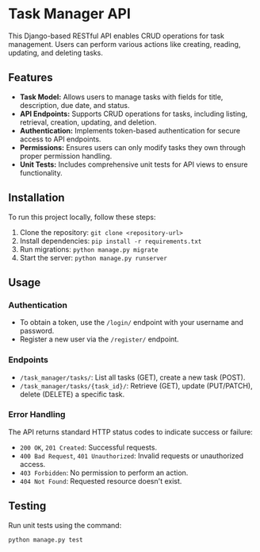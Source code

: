 # Task Manager API

This Django-based RESTful API enables CRUD operations for task management. Users can perform various actions like creating, reading, updating, and deleting tasks.

## Features

- **Task Model:** Allows users to manage tasks with fields for title, description, due date, and status.
- **API Endpoints:** Supports CRUD operations for tasks, including listing, retrieval, creation, updating, and deletion.
- **Authentication:** Implements token-based authentication for secure access to API endpoints.
- **Permissions:** Ensures users can only modify tasks they own through proper permission handling.
- **Unit Tests:** Includes comprehensive unit tests for API views to ensure functionality.

## Installation

To run this project locally, follow these steps:

1. Clone the repository: `git clone <repository-url>`
2. Install dependencies: `pip install -r requirements.txt`
3. Run migrations: `python manage.py migrate`
4. Start the server: `python manage.py runserver`

## Usage

### Authentication

- To obtain a token, use the `/login/` endpoint with your username and password.
- Register a new user via the `/register/` endpoint.

### Endpoints

- `/task_manager/tasks/`: List all tasks (GET), create a new task (POST).
- `/task_manager/tasks/{task_id}/`: Retrieve (GET), update (PUT/PATCH), delete (DELETE) a specific task.

### Error Handling

The API returns standard HTTP status codes to indicate success or failure:

- `200 OK`, `201 Created`: Successful requests.
- `400 Bad Request`, `401 Unauthorized`: Invalid requests or unauthorized access.
- `403 Forbidden`: No permission to perform an action.
- `404 Not Found`: Requested resource doesn't exist.

## Testing

Run unit tests using the command:

```bash
python manage.py test
